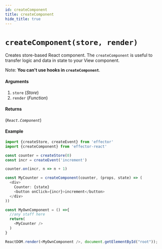 ```yaml
---
id: createComponent
title: createComponent
hide_title: true
---
```


# `createComponent(store, render)`

Creates store-based React component. The `createComponent` is useful to transfer logic and data in state to your View component.

Note: **You can't use hooks in `createComponent`**.

#### Arguments

1. `store` (_Store_)
2. `render` (_Function_)

#### Returns

(_`React.Component`_)

#### Example

```js
import {createStore, createEvent} from 'effector'
import {createComponent} from 'effector-react'

const counter = createStore(0)
const incr = createEvent('increment')

counter.on(incr, n => n + 1)

const MyCounter = createComponent(counter, (props, state) => (
  <div>
    Counter: {state}
    <button onClick={incr}>increment</button>
  </div>
))

const MyOwnComponent = () =>{
  //any staff here
  return(
    <MyCounter />
  )
}

ReactDOM.render(<MyOwnComponent />, document.getElementById("root"));
```

